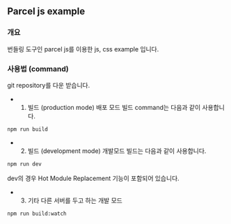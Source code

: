 ## Parcel js example

### 개요
번들링 도구인 parcel js를 이용한 js, css example 입니다.

### 사용법 (command)
git repository를 다운 받습니다.

* 1) 빌드 (production mode)
배포 모드 빌드 command는 다음과 같이 사용합니다.
```bash
npm run build
```

* 2) 빌드 (development mode)
개발모드 빌드는 다음과 같이 사용합니다.
```bash
npm run dev
```

dev의 경우 Hot Module Replacement 기능이 포함되어 있습니다.

* 3) 기타 다른 서버를 두고 하는 개발 모드
```bash
npm run build:watch
```